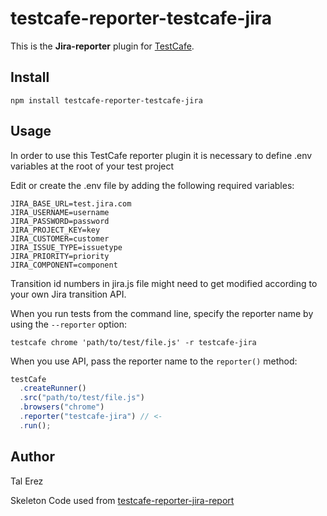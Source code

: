 # testcafe-reporter-testcafe-jira

This is the **Jira-reporter** plugin for [TestCafe](http://devexpress.github.io/testcafe).

## Install

```
npm install testcafe-reporter-testcafe-jira
```

## Usage

In order to use this TestCafe reporter plugin it is necessary to define .env variables at the root of your test project

Edit or create the .env file by adding the following required variables:

```
JIRA_BASE_URL=test.jira.com
JIRA_USERNAME=username
JIRA_PASSWORD=password
JIRA_PROJECT_KEY=key
JIRA_CUSTOMER=customer
JIRA_ISSUE_TYPE=issuetype
JIRA_PRIORITY=priority
JIRA_COMPONENT=component
```

Transition id numbers in jira.js file might need to get modified according to your own Jira transition API.

When you run tests from the command line, specify the reporter name by using the `--reporter` option:

```
testcafe chrome 'path/to/test/file.js' -r testcafe-jira
```

When you use API, pass the reporter name to the `reporter()` method:

```js
testCafe
  .createRunner()
  .src("path/to/test/file.js")
  .browsers("chrome")
  .reporter("testcafe-jira") // <-
  .run();
```

## Author

Tal Erez

Skeleton Code used from [testcafe-reporter-jira-report](https://www.jsdelivr.com/package/npm/testcafe-reporter-jira-report)
